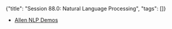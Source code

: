 {"title": "Session 88.0: Natural Language Processing", "tags": []}

* [Allen NLP Demos](http://demo.allennlp.org/)


